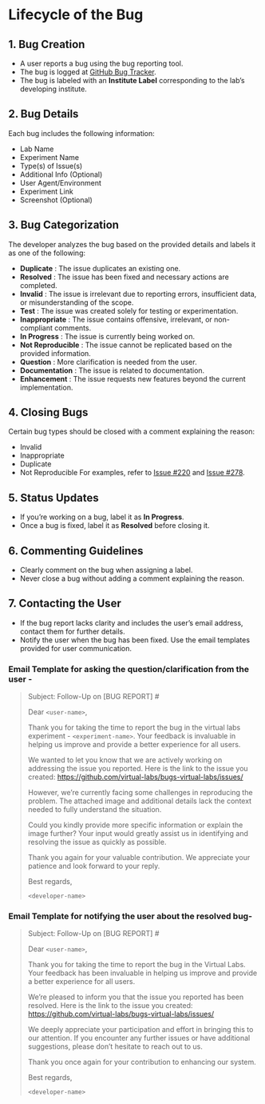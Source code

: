 # Lifecycle of the Bug
## 1. Bug Creation
- A user reports a bug using the bug reporting tool.
- The bug is logged at [GitHub Bug Tracker](https://github.com/virtual-labs/bugs-virtual-labs/).
- The bug is labeled with an **Institute Label** corresponding to the lab’s developing institute.

## 2. Bug Details
Each bug includes the following information:
- Lab Name
- Experiment Name
- Type(s) of Issue(s)
- Additional Info (Optional)
- User Agent/Environment
- Experiment Link
- Screenshot (Optional)

## 3. Bug Categorization
The developer analyzes the bug based on the provided details and labels it as one of the following:
- **Duplicate** : The issue duplicates an existing one.
- **Resolved** : The issue has been fixed and necessary actions are completed.
- **Invalid** : The issue is irrelevant due to reporting errors, insufficient data, or misunderstanding of the scope.
- **Test** : The issue was created solely for testing or experimentation.
- **Inappropriate** : The issue contains offensive, irrelevant, or non-compliant comments.
- **In Progress** : The issue is currently being worked on.
- **Not Reproducible** : The issue cannot be replicated based on the provided information.
- **Question** : More clarification is needed from the user.
- **Documentation** : The issue is related to documentation.
- **Enhancement** : The issue requests new features beyond the current implementation.

## 4. Closing Bugs
Certain bug types should be closed with a comment explaining the reason:
- Invalid
- Inappropriate
- Duplicate
- Not Reproducible
For examples, refer to [Issue #220](https://github.com/virtual-labs/bugs-virtual-labs/issues/220) and [Issue #278](https://github.com/virtual-labs/bugs-virtual-labs/issues/278).

## 5. Status Updates
- If you’re working on a bug, label it as **In Progress**.
- Once a bug is fixed, label it as **Resolved** before closing it.

## 6. Commenting Guidelines
- Clearly comment on the bug when assigning a label.
- Never close a bug without adding a comment explaining the reason.

## 7. Contacting the User
- If the bug report lacks clarity and includes the user’s email address, contact them for further details.
- Notify the user when the bug has been fixed. Use the email templates provided for user communication.

### Email Template for asking the question/clarification from the user -

> Subject: Follow-Up on [BUG REPORT] <experiment-name> #<bug-number>
> 
> Dear `<user-name>`,
>  
> Thank you for taking the time to report the bug in the virtual labs experiment - `<experiment-name>`. Your feedback  is invaluable in helping us improve and provide a better experience for all users.
> 
> We wanted to let you know that we are actively working on addressing the issue you reported. Here is the link to the issue you created: https://github.com/virtual-labs/bugs-virtual-labs/issues/<bug-number>
> 
> However, we’re currently facing some challenges in reproducing the problem. The attached image and additional details lack the context needed to fully understand the situation.
> 
> Could you kindly provide more specific information or explain the image further? Your input would greatly assist us in identifying and resolving the issue as quickly as possible.
> 
> Thank you again for your valuable contribution. We appreciate your patience and look forward to your reply.
> 
> Best regards,
>
> `<developer-name>`


### Email Template for notifying the user about the resolved bug-

> Subject: Follow-Up on [BUG REPORT] <experiment-name> #<bug-number>
>
> Dear `<user-name>`,
>
> Thank you for taking the time to report the bug in the Virtual Labs. Your feedback has been invaluable in helping us improve and provide a better experience for all users.
>
> We’re pleased to inform you that the issue you reported has been resolved. Here is the link to the issue you created: https://github.com/virtual-labs/bugs-virtual-labs/issues/<bug-number>
>
> We deeply appreciate your participation and effort in bringing this to our attention. If you encounter any further issues or have additional suggestions, please don’t hesitate to reach out to us.
>
> Thank you once again for your contribution to enhancing our system.
>
> Best regards,
>
> `<developer-name>`

